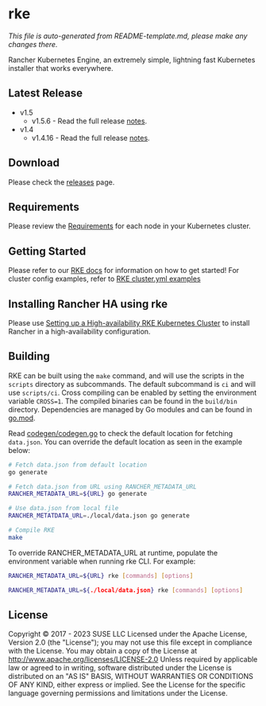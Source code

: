 # rke

*This file is auto-generated from README-template.md, please make any changes there.*

Rancher Kubernetes Engine, an extremely simple, lightning fast Kubernetes installer that works everywhere.

## Latest Release
* v1.5
  * v1.5.6 - Read the full release [notes](https://github.com/rancher/rke/releases/tag/v1.5.6).
* v1.4
  * v1.4.16 - Read the full release [notes](https://github.com/rancher/rke/releases/tag/v1.4.16).

## Download

Please check the [releases](https://github.com/rancher/rke/releases/) page.

## Requirements

Please review the [Requirements](https://rke.docs.rancher.com/os) for each node in your Kubernetes cluster.

## Getting Started

Please refer to our [RKE docs](https://rke.docs.rancher.com/) for information on how to get started!
For cluster config examples, refer to [RKE cluster.yml examples](https://rke.docs.rancher.com/example-yamls)

## Installing Rancher HA using rke

Please use [Setting up a High-availability RKE Kubernetes Cluster](https://ranchermanager.docs.rancher.com/how-to-guides/new-user-guides/kubernetes-cluster-setup/rke1-for-rancher) to install Rancher in a high-availability configuration.

## Building

RKE can be built using the `make` command, and will use the scripts in the `scripts` directory as subcommands. The default subcommand is `ci` and will use `scripts/ci`. Cross compiling can be enabled by setting the environment variable `CROSS=1`. The compiled binaries can be found in the `build/bin` directory. Dependencies are managed by Go modules and can be found in [go.mod](https://github.com/rancher/rke/blob/master/go.mod).

Read [codegen/codegen.go](./codegen/codegen.go) to check the default location for fetching `data.json`. You can override the default location as seen in the example below:

```bash
# Fetch data.json from default location
go generate

# Fetch data.json from URL using RANCHER_METADATA_URL
RANCHER_METADATA_URL=${URL} go generate

# Use data.json from local file
RANCHER_METATDATA_URL=./local/data.json go generate

# Compile RKE
make
```

To override RANCHER_METADATA_URL at runtime, populate the environment variable when running rke CLI. For example:

```bash
RANCHER_METADATA_URL=${URL} rke [commands] [options]

RANCHER_METADATA_URL=${./local/data.json} rke [commands] [options]
```
    
## License

Copyright © 2017 - 2023 SUSE LLC
Licensed under the Apache License, Version 2.0 (the "License");
you may not use this file except in compliance with the License.
You may obtain a copy of the License at
    http://www.apache.org/licenses/LICENSE-2.0
Unless required by applicable law or agreed to in writing, software
distributed under the License is distributed on an "AS IS" BASIS,
WITHOUT WARRANTIES OR CONDITIONS OF ANY KIND, either express or implied.
See the License for the specific language governing permissions and
limitations under the License.
